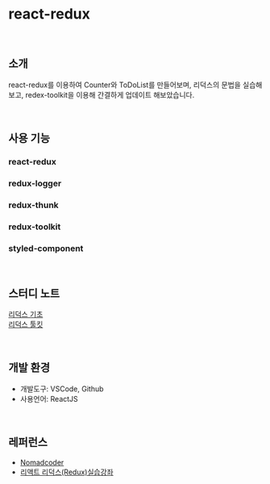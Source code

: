 # react-redux

<br />

## 소개
react-redux를 이용하여 Counter와 ToDoList를 만들어보며, 리덕스의 문법을 실습해보고, redex-toolkit을 이용해 간결하게 업데이트 해보았습니다.

<br />

## 사용 기능
### react-redux
### redux-logger
### redux-thunk
### redux-toolkit
### styled-component

<br />

## 스터디 노트
[리덕스 기초](https://velog.io/@bomida/Redux)<br />
[리덕스 툴킷](https://velog.io/@bomida/Redux-Toolkit)

<br />

## 개발 환경
  - 개발도구: VSCode, Github
  - 사용언어: ReactJS

  <br>

## 레퍼런스
  - [Nomadcoder](https://nomadcoders.co)
  - [리액트 리덕스(Redux)실습강좌](https://www.youtube.com/watch?v=T-q4cmSEX-E&t=92s)